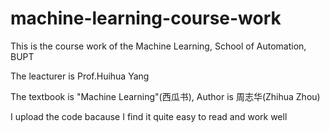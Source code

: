 # machine-learning-course-work
<p>This is the course work of the Machine Learning, School of Automation, BUPT</p>
<p>The leacturer is Prof.Huihua Yang</p>
<p>The textbook is "Machine Learning"(西瓜书), Author is 周志华(Zhihua Zhou)</p>
<p>I upload the code bacause I find it quite easy to read and work well</p>
